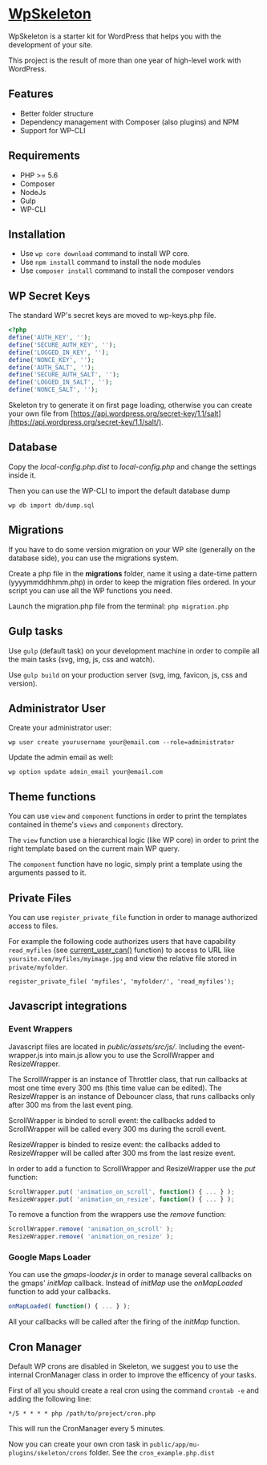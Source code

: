 # [WpSkeleton](https://github.com/mirkoferraro/wp-skeleton)

WpSkeleton is a starter kit for WordPress that helps you with the development of your site.

This project is the result of more than one year of high-level work with WordPress.


## Features

* Better folder structure
* Dependency management with Composer (also plugins) and NPM
* Support for WP-CLI


## Requirements

* PHP >= 5.6
* Composer
* NodeJs
* Gulp
* WP-CLI


## Installation

 * Use ```wp core download``` command to install WP core.
 * Use ```npm install``` command to install the node modules
 * Use ```composer install``` command to install the composer vendors


## WP Secret Keys
The standard WP's secret keys are moved to wp-keys.php file.

```php
<?php
define('AUTH_KEY', '');
define('SECURE_AUTH_KEY', '');
define('LOGGED_IN_KEY', '');
define('NONCE_KEY', '');
define('AUTH_SALT', '');
define('SECURE_AUTH_SALT', '');
define('LOGGED_IN_SALT', '');
define('NONCE_SALT', '');
```
Skeleton try to generate it on first page loading, otherwise you can create your own file from [https://api.wordpress.org/secret-key/1.1/salt](https://api.wordpress.org/secret-key/1.1/salt/).


## Database
Copy the *local-config.php.dist* to *local-config.php* and change the settings inside it.

Then you can use the WP-CLI to import the default database dump
```
wp db import db/dump.sql
```


## Migrations
If you have to do some version migration on your WP site (generally on the database side), you can use the migrations system.

Create a php file in the **migrations** folder, name it using a date-time pattern (yyyymmddhhmm.php) in order to keep the migration files ordered. In your script you can use all the WP functions you need.

Launch the migration.php file from the terminal: ```php migration.php```


## Gulp tasks

Use ```gulp``` (default task) on your development machine in order to compile all the main tasks (svg, img, js, css and watch).

Use ```gulp build``` on your production server (svg, img, favicon, js, css and version).


## Administrator User
Create your administrator user:
```
wp user create yourusername your@email.com --role=administrator
```

Update the admin email as well:
```
wp option update admin_email your@email.com
```


## Theme functions
You can use ```view``` and ```component``` functions in order to print the templates contained in theme's ```views``` and ```components``` directory.


The ```view``` function use a hierarchical logic (like WP core) in order to print the right template based on the current main WP query.


The ```component``` function have no logic, simply print a template using the arguments passed to it.



## Private Files
You can use ```register_private_file``` function in order to manage authorized access to files.


For example the following code authorizes users that have capability ```read_myfiles``` (see [current_user_can()](https://codex.wordpress.org/Function_Reference/current_user_can) function) to access to URL like ```yoursite.com/myfiles/myimage.jpg``` and view the relative file stored in ```private/myfolder```.
```
register_private_file( 'myfiles', 'myfolder/', 'read_myfiles');
```


## Javascript integrations

### Event Wrappers
Javascript files are located in *public/assets/src/js/*. Including the event-wrapper.js into main.js allow you to use the ScrollWrapper and ResizeWrapper.

The ScrollWrapper is an instance of Throttler class, that run callbacks at most one time every 300 ms (this time value can be edited). The ResizeWrapper is an instance of Debouncer class, that runs callbacks only after 300 ms from the last event ping.

ScrollWrapper is binded to scroll event: the callbacks added to ScrollWrapper will be called every 300 ms during the scroll event.

ResizeWrapper is binded to resize event: the callbacks added to ResizeWrapper will be called after 300 ms from the last resize event.

In order to add a function to ScrollWrapper and ResizeWrapper use the *put* function:
```js
ScrollWrapper.put( 'animation_on_scroll', function() { ... } );
ResizeWrapper.put( 'animation_on_resize', function() { ... } );
```

To remove a function from the wrappers use the *remove* function:
```js
ScrollWrapper.remove( 'animation_on_scroll' );
ResizeWrapper.remove( 'animation_on_resize' );
```

### Google Maps Loader
You can use the *gmaps-loader.js* in order to manage several callbacks on the gmaps' *initMap* callback.
Instead of *initMap* use the *onMapLoaded* function to add your callbacks.
```js
onMapLoaded( function() { ... } );
```

All your callbacks will be called after the firing of the *initMap* function.



## Cron Manager
Default WP crons are disabled in Skeleton, we suggest you to use the internal CronManager class in order to improve the efficency of your tasks.

First of all you should create a real cron using the command ```crontab -e``` and adding the following line:
```
*/5 * * * * php /path/to/project/cron.php
```

This will run the CronManager every 5 minutes.

Now you can create your own cron task in ```public/app/mu-plugins/skeleton/crons``` folder.
See the ```cron_example.php.dist```
